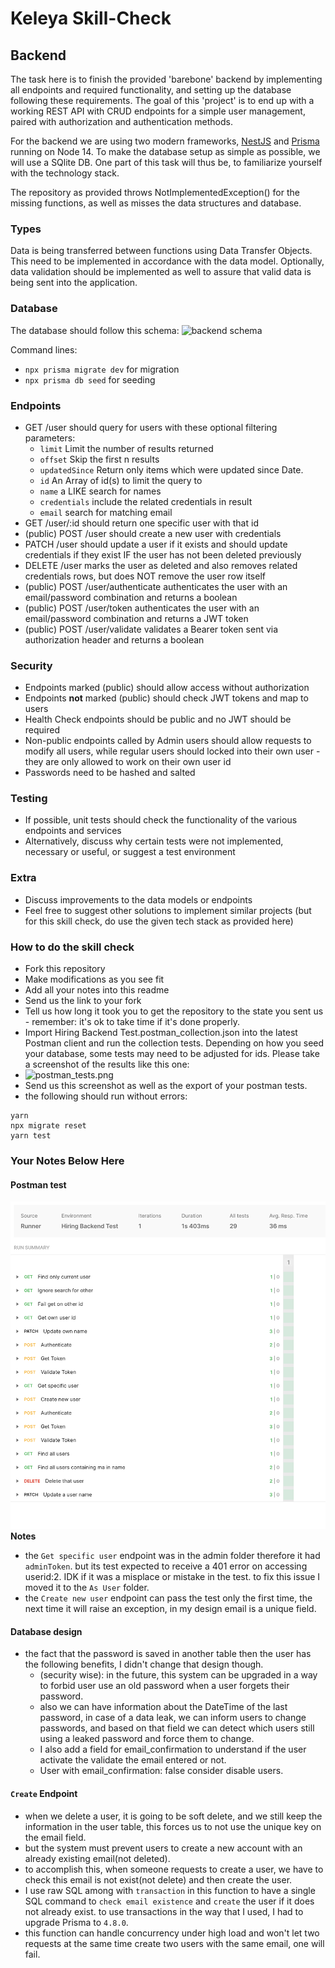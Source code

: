 # Keleya Skill-Check

## Backend

The task here is to finish the provided 'barebone' backend by implementing all endpoints and required functionality, and setting up the database following these requirements. The goal of this 'project' is to end up with a working REST API with CRUD endpoints for a simple user management, paired with authorization and authentication methods.

For the backend we are using two modern frameworks, [NestJS](https://docs.nestjs.com/) and [Prisma](https://www.prisma.io/docs/getting-started) running on Node 14. To make the database setup as simple as possible, we will use a SQlite DB. One part of this task will thus be, to familiarize yourself with the technology stack.

The repository as provided throws NotImplementedException() for the missing functions, as well as misses the data structures and database.

### Types

Data is being transferred between functions using Data Transfer Objects. This need to be implemented in accordance with the data model. Optionally, data validation should be implemented as well to assure that valid data is being sent into the application.

### Database

The database should follow this schema:
![backend schema](backend_schema.png)

Command lines:

- `npx prisma migrate dev` for migration
- `npx prisma db seed` for seeding

### Endpoints

- GET /user should query for users with these optional filtering parameters:
  - `limit` Limit the number of results returned
  - `offset` Skip the first n results
  - `updatedSince` Return only items which were updated since Date.
  - `id` An Array of id(s) to limit the query to
  - `name` a LIKE search for names
  - `credentials` include the related credentials in result
  - `email` search for matching email
- GET /user/:id should return one specific user with that id
- (public) POST /user should create a new user with credentials
- PATCH /user should update a user if it exists and should update credentials if they exist IF the user has not been deleted previously
- DELETE /user marks the user as deleted and also removes related credentials rows, but does NOT remove the user row itself
- (public) POST /user/authenticate authenticates the user with an email/password combination and returns a boolean
- (public) POST /user/token authenticates the user with an email/password combination and returns a JWT token
- (public) POST /user/validate validates a Bearer token sent via authorization header and returns a boolean

### Security

- Endpoints marked (public) should allow access without authorization
- Endpoints **not** marked (public) should check JWT tokens and map to users
- Health Check endpoints should be public and no JWT should be required
- Non-public endpoints called by Admin users should allow requests to modify all users, while regular users should locked into their own user - they are only allowed to work on their own user id
- Passwords need to be hashed and salted

### Testing

- If possible, unit tests should check the functionality of the various endpoints and services
- Alternatively, discuss why certain tests were not implemented, necessary or useful, or suggest a test environment

### Extra

- Discuss improvements to the data models or endpoints
- Feel free to suggest other solutions to implement similar projects (but for this skill check, do use the given tech stack as provided here)

### How to do the skill check

- Fork this repository
- Make modifications as you see fit
- Add all your notes into this readme
- Send us the link to your fork
- Tell us how long it took you to get the repository to the state you sent us - remember: it's ok to take time if it's done properly.
- Import Hiring Backend Test.postman_collection.json into the latest Postman client and run the collection tests. Depending on how you seed your database, some tests may need to be adjusted for ids. Please take a screenshot of the results like this one:
- ![postman_tests.png](postman_tests.png)
- Send us this screenshot as well as the export of your postman tests.
- the following should run without errors:
```
yarn
npx migrate reset
yarn test
```
### Your Notes Below Here

#### Postman test
![postman](Screen%20Shot%202023-02-26%20at%2013.57.56.png)
**Notes**
- the `Get specific user` endpoint was in the admin folder therefore it had `adminToken`. but its test expected to receive a 401 error on accessing userid:2. IDK if it was a misplace or mistake in the test. to fix this issue I moved it to the `As User` folder.
- the `Create new user` endpoint can pass the test only the first time, the next time it will raise an exception, in my design email is a unique field.

#### Database design
- the fact that the password is saved in another table then the user has the following benefits, I didn't change that design though. 
  - (security wise): in the future, this system can be upgraded in a way to forbid user use an old password when a user forgets their password.
  - also we can have information about the DateTime of the last password, in case of a data leak, we can inform users to change passwords, and based on that field we can detect which users still using a leaked password and force them to change.
  - I also add a field for email_confirmation to understand if the user activate the validate the email entered or not.
  - User with email_confirmation: false consider disable users.

#### `Create` Endpoint
- when we delete a user, it is going to be soft delete, and we still keep the information in the user table, this forces us to not use the unique key on the email field.
- but the system must prevent users to create a new account with an already existing email(not deleted).
- to accomplish this, when someone requests to create a user, we have to check this email is not exist(not delete) and then create the user. 
- I use raw SQL among with `transaction` in this function to have a single SQL command to `check email existence` and `create` the user if it does not already exist. to use transactions in the way that I used, I had to upgrade Prisma to `4.8.0`.
- this function can handle concurrency under high load and won't let two requests at the same time create two users with the same email, one will fail.
